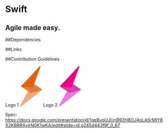# Swift
## Agile made easy.

##Dependencies

##Links

##Contribution Guidelines

Logo 1
<img src="https://github.com/coding-sig/Swift/blob/master/src/assets/orange-logo.png" width="70" height="130" alt="Logo"/>
Logo 2
<img src="https://github.com/coding-sig/Swift/blob/master/src/assets/purple-logo.png" width="70" height="130" alt="Logo"/>

Spec:
https://docs.google.com/presentation/d/1geBugUJUnB92H8OJ4oLASrMIY8X2KBRRXylrN0K1wKA/edit#slide=id.g245d443f9f_0_67
